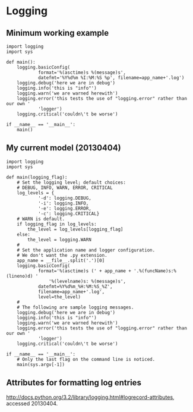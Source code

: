 Logging
=======

Minimum working example
-----------------------
~~~
import logging
import sys

def main():
    logging.basicConfig(
            format='%(asctime)s %(message)s',
            datefmt='%Y%d%m %I:%M:%S %p', filename=app_name+'.log')
    logging.debug('here we are in debug')
    logging.info('this is "info"')
    logging.warn('we are warned herewith')
    logging.error('this tests the use of "logging.error" rather than our own '
            'logger')
    logging.critical('couldn\'t be worse')

if __name__ == '__main__':
    main()
~~~


My current model (20130404)
---------------------------

~~~
import logging
import sys

def main(logging_flag):
    # Set the logging level; default choices:
    # DEBUG, INFO, WARN, ERROR, CRITICAL
    log_levels = {
            '-d': logging.DEBUG,
            '-i': logging.INFO,
            '-e': logging.ERROR,
            '-c': logging.CRITICAL}
    # WARN is default.
    if logging_flag in log_levels:
        the_level = log_levels[logging_flag]
    else:
        the_level = logging.WARN
    #
    # Set the application name and logger configuration.
    # We don't want the .py extension.
    app_name = __file__.split('.')[0]
    logging.basicConfig(
            format='%(asctime)s (' + app_name + '.%(funcName)s:%(lineno)d) '
                '%(levelname)s: %(message)s',
            datefmt=%Y%d%m_%H:%M:%S_%Z',
            filename=app_name+'.log',
            level=the_level)
    #
    # The following are sample logging messages.
    logging.debug('here we are in debug')
    logging.info('this is "info"')
    logging.warn('we are warned herewith')
    logging.error('this tests the use of "logging.error" rather than our own '
            'logger')
    logging.critical('couldn\'t be worse')

if __name__ == '__main__':
    # Only the last flag on the command line is noticed.
    main(sys.argv[-1])
~~~


Attributes for formatting log entries
-------------------------------------

http://docs.python.org/3.2/library/logging.html#logrecord-attributes, accessed 20130404.

